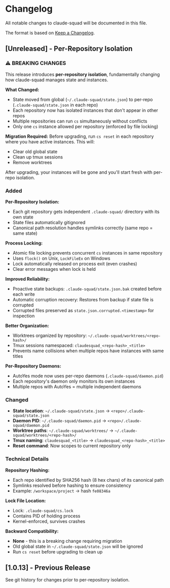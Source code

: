 # Changelog

All notable changes to claude-squad will be documented in this file.

The format is based on [Keep a Changelog](https://keepachangelog.com/en/1.0.0/).

## [Unreleased] - Per-Repository Isolation

### ⚠️ BREAKING CHANGES

This release introduces **per-repository isolation**, fundamentally changing how claude-squad manages state and instances.

**What Changed:**
- State moved from global (`~/.claude-squad/state.json`) to per-repo (`.claude-squad/state.json` in each repo)
- Each repository now has isolated instances that don't appear in other repos
- Multiple repositories can run `cs` simultaneously without conflicts
- Only one `cs` instance allowed per repository (enforced by file locking)

**Migration Required:**
Before upgrading, run `cs reset` in each repository where you have active instances. This will:
- Clear old global state
- Clean up tmux sessions
- Remove worktrees

After upgrading, your instances will be gone and you'll start fresh with per-repo isolation.

### Added

**Per-Repository Isolation:**
- Each git repository gets independent `.claude-squad/` directory with its own state
- State files automatically gitignored
- Canonical path resolution handles symlinks correctly (same repo = same state)

**Process Locking:**
- Atomic file locking prevents concurrent `cs` instances in same repository
- Uses `flock()` on Unix, `LockFileEx` on Windows
- Lock automatically released on process exit (even crashes)
- Clear error messages when lock is held

**Improved Reliability:**
- Proactive state backups: `.claude-squad/state.json.bak` created before each write
- Automatic corruption recovery: Restores from backup if state file is corrupted
- Corrupted files preserved as `state.json.corrupted.<timestamp>` for inspection

**Better Organization:**
- Worktrees organized by repository: `~/.claude-squad/worktrees/<repo-hash>/`
- Tmux sessions namespaced: `claudesquad_<repo-hash>_<title>`
- Prevents name collisions when multiple repos have instances with same titles

**Per-Repository Daemons:**
- AutoYes mode now uses per-repo daemons (`.claude-squad/daemon.pid`)
- Each repository's daemon only monitors its own instances
- Multiple repos with AutoYes = multiple independent daemons

### Changed

- **State location**: `~/.claude-squad/state.json` → `<repo>/.claude-squad/state.json`
- **Daemon PID**: `~/.claude-squad/daemon.pid` → `<repo>/.claude-squad/daemon.pid`
- **Worktree paths**: `~/.claude-squad/worktrees/` → `~/.claude-squad/worktrees/<repo-hash>/`
- **Tmux naming**: `claudesquad_<title>` → `claudesquad_<repo-hash>_<title>`
- **Reset command**: Now scopes to current repository only

### Technical Details

**Repository Hashing:**
- Each repo identified by SHA256 hash (8 hex chars) of its canonical path
- Symlinks resolved before hashing to ensure consistency
- Example: `/workspace/project` → hash `fe08346a`

**Lock File Location:**
- Lock: `.claude-squad/cs.lock`
- Contains PID of holding process
- Kernel-enforced, survives crashes

**Backward Compatibility:**
- **None** - this is a breaking change requiring migration
- Old global state in `~/.claude-squad/state.json` will be ignored
- Run `cs reset` before upgrading to clean up

## [1.0.13] - Previous Release

See git history for changes prior to per-repository isolation.
